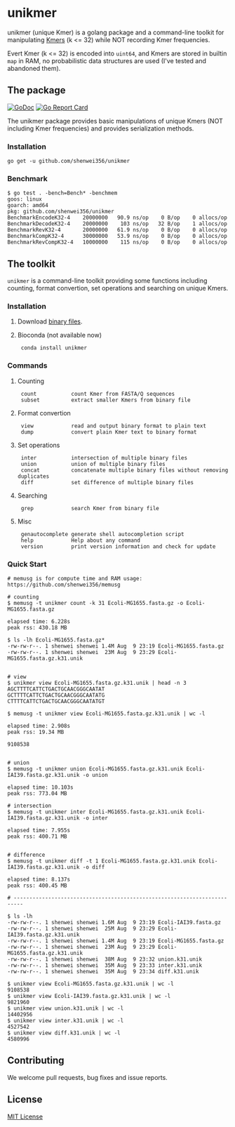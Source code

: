 # unikmer

unikmer (unique Kmer) is a golang package and a command-line toolkit for
manipulating [Kmers](https://en.wikipedia.org/wiki/K-mer) (k <= 32)
while NOT recording Kmer frequencies.

Evert Kmer (k <= 32) is encoded into `uint64`,
and Kmers are stored in builtin `map` in RAM,
no probabilistic data structures are used (I've tested and abandoned them).

## The package

[![GoDoc](https://godoc.org/github.com/shenwei356/unikmer?status.svg)](https://godoc.org/github.com/shenwei356/unikmer)
[![Go Report Card](https://goreportcard.com/badge/github.com/shenwei356/unikmer)](https://goreportcard.com/report/github.com/shenwei356/unikmer)

The unikmer package provides basic manipulations of unique Kmers (NOT including
Kmer frequencies) and provides serialization methods.

### Installation

    go get -u github.com/shenwei356/unikmer

### Benchmark

    $ go test . -bench=Bench* -benchmem
    goos: linux
    goarch: amd64
    pkg: github.com/shenwei356/unikmer
    BenchmarkEncodeK32-4    20000000   90.9 ns/op    0 B/op    0 allocs/op
    BenchmarkDecodeK32-4    20000000    103 ns/op   32 B/op    1 allocs/op
    BenchmarkRevK32-4       20000000   61.9 ns/op    0 B/op    0 allocs/op
    BenchmarkCompK32-4      30000000   53.9 ns/op    0 B/op    0 allocs/op
    BenchmarkRevCompK32-4   10000000    115 ns/op    0 B/op    0 allocs/op

## The toolkit

`unikmer` is a command-line toolkit providing some functions including counting,
format convertion, set operations and searching on unique Kmers.

### Installation

1. Download [binary files](https://github.com/shenwei356/unikmer/releases).

1. Bioconda (not available now)

        conda install unikmer

### Commands

1. Counting

        count           count Kmer from FASTA/Q sequences
        subset          extract smaller Kmers from binary file

1. Format convertion

        view            read and output binary format to plain text
        dump            convert plain Kmer text to binary format

1. Set operations

        inter           intersection of multiple binary files
        union           union of multiple binary files
        concat          concatenate multiple binary files without removing duplicates
        diff            set difference of multiple binary files

1. Searching

        grep            search Kmer from binary file

1. Misc

        genautocomplete generate shell autocompletion script
        help            Help about any command
        version         print version information and check for update

### Quick Start


    # memusg is for compute time and RAM usage: https://github.com/shenwei356/memusg

    # counting
    $ memusg -t unikmer count -k 31 Ecoli-MG1655.fasta.gz -o Ecoli-MG1655.fasta.gz

    elapsed time: 6.228s
    peak rss: 430.18 MB

    $ ls -lh Ecoli-MG1655.fasta.gz*
    -rw-rw-r--. 1 shenwei shenwei 1.4M Aug  9 23:19 Ecoli-MG1655.fasta.gz
    -rw-rw-r--. 1 shenwei shenwei  23M Aug  9 23:29 Ecoli-MG1655.fasta.gz.k31.unik


    # view
    $ unikmer view Ecoli-MG1655.fasta.gz.k31.unik | head -n 3
    AGCTTTTCATTCTGACTGCAACGGGCAATAT
    GCTTTTCATTCTGACTGCAACGGGCAATATG
    CTTTTCATTCTGACTGCAACGGGCAATATGT

    $ memusg -t unikmer view Ecoli-MG1655.fasta.gz.k31.unik | wc -l

    elapsed time: 2.908s
    peak rss: 19.34 MB

    9108538


    # union
    $ memusg -t unikmer union Ecoli-MG1655.fasta.gz.k31.unik Ecoli-IAI39.fasta.gz.k31.unik -o union

    elapsed time: 10.103s
    peak rss: 773.04 MB

    # intersection
    $ memusg -t unikmer inter Ecoli-MG1655.fasta.gz.k31.unik Ecoli-IAI39.fasta.gz.k31.unik -o inter

    elapsed time: 7.955s
    peak rss: 400.71 MB


    # difference
    $ memusg -t unikmer diff -t 1 Ecoli-MG1655.fasta.gz.k31.unik Ecoli-IAI39.fasta.gz.k31.unik -o diff

    elapsed time: 8.137s
    peak rss: 400.45 MB

    # -------------------------------------------------------------------------

    $ ls -lh
    -rw-rw-r--. 1 shenwei shenwei 1.6M Aug  9 23:19 Ecoli-IAI39.fasta.gz
    -rw-rw-r--. 1 shenwei shenwei  25M Aug  9 23:29 Ecoli-IAI39.fasta.gz.k31.unik
    -rw-rw-r--. 1 shenwei shenwei 1.4M Aug  9 23:19 Ecoli-MG1655.fasta.gz
    -rw-rw-r--. 1 shenwei shenwei  23M Aug  9 23:29 Ecoli-MG1655.fasta.gz.k31.unik
    -rw-rw-r--. 1 shenwei shenwei  38M Aug  9 23:32 union.k31.unik
    -rw-rw-r--. 1 shenwei shenwei  35M Aug  9 23:33 inter.k31.unik
    -rw-rw-r--. 1 shenwei shenwei  35M Aug  9 23:34 diff.k31.unik

    $ unikmer view Ecoli-MG1655.fasta.gz.k31.unik | wc -l
    9108538
    $ unikmer view Ecoli-IAI39.fasta.gz.k31.unik | wc -l
    9821960
    $ unikmer view union.k31.unik | wc -l
    14402956
    $ unikmer view inter.k31.unik | wc -l
    4527542
    $ unikmer view diff.k31.unik | wc -l
    4580996


## Contributing

We welcome pull requests, bug fixes and issue reports.

## License

[MIT License](https://github.com/shenwei356/unikmer/blob/master/LICENSE)
